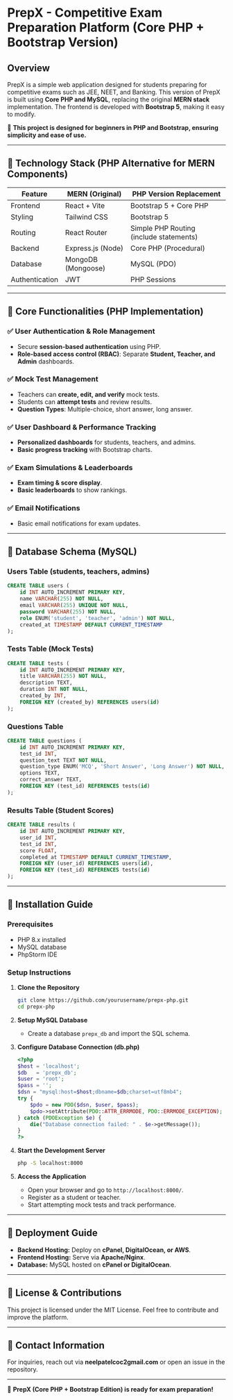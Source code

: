 # PrepX - Competitive Exam Preparation Platform (Core PHP + Bootstrap Version)

## Overview
PrepX is a simple web application designed for students preparing for competitive exams such as JEE, NEET, and Banking. This version of PrepX is built using **Core PHP and MySQL**, replacing the original **MERN stack** implementation. The frontend is developed with **Bootstrap 5**, making it easy to modify.

🚧 **This project is designed for beginners in PHP and Bootstrap, ensuring simplicity and ease of use.**

---

## 🔹 Technology Stack (PHP Alternative for MERN Components)

| Feature                   | MERN (Original)      | PHP Version Replacement   |
|---------------------------|----------------------|--------------------------|
| Frontend                  | React + Vite        | Bootstrap 5 + Core PHP |
| Styling                   | Tailwind CSS        | Bootstrap 5 |
| Routing                   | React Router        | Simple PHP Routing (include statements) |
| Backend                   | Express.js (Node)   | Core PHP (Procedural) |
| Database                  | MongoDB (Mongoose)  | MySQL (PDO) |
| Authentication            | JWT                 | PHP Sessions |

---

## 🔹 Core Functionalities (PHP Implementation)

### ✅ **User Authentication & Role Management**
- Secure **session-based authentication** using PHP.
- **Role-based access control (RBAC)**: Separate **Student, Teacher, and Admin** dashboards.

### ✅ **Mock Test Management**
- Teachers can **create, edit, and verify** mock tests.
- Students can **attempt tests** and review results.
- **Question Types**: Multiple-choice, short answer, long answer.

### ✅ **User Dashboard & Performance Tracking**
- **Personalized dashboards** for students, teachers, and admins.
- **Basic progress tracking** with Bootstrap charts.

### ✅ **Exam Simulations & Leaderboards**
- **Exam timing & score display**.
- **Basic leaderboards** to show rankings.

### ✅ **Email Notifications**
- Basic email notifications for exam updates.

---

## 🔹 Database Schema (MySQL)

### Users Table (students, teachers, admins)
```sql
CREATE TABLE users (
    id INT AUTO_INCREMENT PRIMARY KEY,
    name VARCHAR(255) NOT NULL,
    email VARCHAR(255) UNIQUE NOT NULL,
    password VARCHAR(255) NOT NULL,
    role ENUM('student', 'teacher', 'admin') NOT NULL,
    created_at TIMESTAMP DEFAULT CURRENT_TIMESTAMP
);
```

### Tests Table (Mock Tests)
```sql
CREATE TABLE tests (
    id INT AUTO_INCREMENT PRIMARY KEY,
    title VARCHAR(255) NOT NULL,
    description TEXT,
    duration INT NOT NULL,
    created_by INT,
    FOREIGN KEY (created_by) REFERENCES users(id)
);
```

### Questions Table
```sql
CREATE TABLE questions (
    id INT AUTO_INCREMENT PRIMARY KEY,
    test_id INT,
    question_text TEXT NOT NULL,
    question_type ENUM('MCQ', 'Short Answer', 'Long Answer') NOT NULL,
    options TEXT,
    correct_answer TEXT,
    FOREIGN KEY (test_id) REFERENCES tests(id)
);
```

### Results Table (Student Scores)
```sql
CREATE TABLE results (
    id INT AUTO_INCREMENT PRIMARY KEY,
    user_id INT,
    test_id INT,
    score FLOAT,
    completed_at TIMESTAMP DEFAULT CURRENT_TIMESTAMP,
    FOREIGN KEY (user_id) REFERENCES users(id),
    FOREIGN KEY (test_id) REFERENCES tests(id)
);
```

---

## 🔹 Installation Guide

### Prerequisites
- PHP 8.x installed
- MySQL database
- PhpStorm IDE

### Setup Instructions
1. **Clone the Repository**
   ```bash
   git clone https://github.com/yourusername/prepx-php.git
   cd prepx-php
   ```

2. **Setup MySQL Database**
   - Create a database `prepx_db` and import the SQL schema.

3. **Configure Database Connection (db.php)**
   ```php
   <?php
   $host = 'localhost';
   $db   = 'prepx_db';
   $user = 'root';
   $pass = '';
   $dsn = "mysql:host=$host;dbname=$db;charset=utf8mb4";
   try {
       $pdo = new PDO($dsn, $user, $pass);
       $pdo->setAttribute(PDO::ATTR_ERRMODE, PDO::ERRMODE_EXCEPTION);
   } catch (PDOException $e) {
       die("Database connection failed: " . $e->getMessage());
   }
   ?>
   ```

4. **Start the Development Server**
   ```bash
   php -S localhost:8000
   ```

5. **Access the Application**
   - Open your browser and go to `http://localhost:8000/`.
   - Register as a student or teacher.
   - Start attempting mock tests and track performance.

---

## 🔹 Deployment Guide
- **Backend Hosting:** Deploy on **cPanel, DigitalOcean, or AWS**.
- **Frontend Hosting:** Serve via **Apache/Nginx**.
- **Database:** MySQL hosted on **cPanel or DigitalOcean**.

---

## 🔹 License & Contributions
This project is licensed under the MIT License. Feel free to contribute and improve the platform.

---

## 🔹 Contact Information
For inquiries, reach out via **neelpatelcoc2gmail.com** or open an issue in the repository.

---

🚀 **PrepX (Core PHP + Bootstrap Edition) is ready for exam preparation!**

